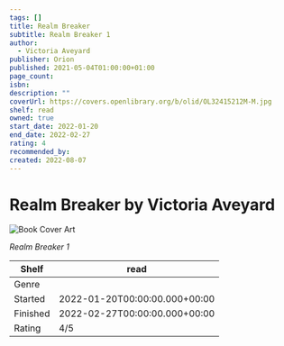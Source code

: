 ```yaml
---
tags: []
title: Realm Breaker
subtitle: Realm Breaker 1
author:
  - Victoria Aveyard
publisher: Orion
published: 2021-05-04T01:00:00+01:00
page_count: 
isbn: 
description: ""
coverUrl: https://covers.openlibrary.org/b/olid/OL32415212M-M.jpg
shelf: read
owned: true
start_date: 2022-01-20
end_date: 2022-02-27
rating: 4
recommended_by: 
created: 2022-08-07
---
```


# Realm Breaker by Victoria Aveyard

![Book Cover Art](https://covers.openlibrary.org/b/olid/OL32415212M-M.jpg)

_Realm Breaker 1_

| Shelf | read |
| --- | --- |
| Genre |  |
| Started | 2022-01-20T00:00:00.000+00:00 |
| Finished | 2022-02-27T00:00:00.000+00:00 |
| Rating | 4/5 |

